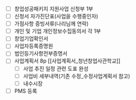 - [ ] 창업성공패키지 지원사업 신청부 1부
- [ ] 신청서 자가진단표(사업을 수행중인자)
- [ ] 가점사항 증빙서류(나리님께 연락)
- [ ] 개인 및 기업 개인정보수집동의서 각 1부
- [ ] 창업기업확인서
- [ ] 사업자등록증명원
- [ ] 법인등기사항전부증명서
- [ ] 사업계획서 8p [[사업계획서_청년창업사관학교]]
	- [ ] 사업 추진 일정 관련 도표 완성
	- [ ] 사업비 세부내역(기존 수정_수정사업계획서 참고)
	- [ ] 내수시장 
- [ ] PMS 등록